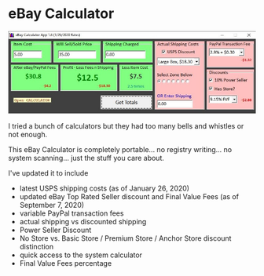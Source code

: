 # eBay Calculator

![Alt text](sample2020.jpg?raw=true "eBay Calculator screenshot")

I tried a bunch of calculators but they had too many bells and whistles or not enough.

This eBay Calculator is completely portable... no registry writing... no system scanning... just the stuff you care about.


I've updated it to include
- latest USPS shipping costs (as of January 26, 2020)
- updated eBay Top Rated Seller discount and Final Value Fees (as of September 7, 2020)
- variable PayPal transaction fees
- actual shipping vs discounted shipping
- Power Seller Discount
- No Store vs. Basic Store / Premium Store / Anchor Store discount distinction
- quick access to the system calculator
- Final Value Fees percentage

